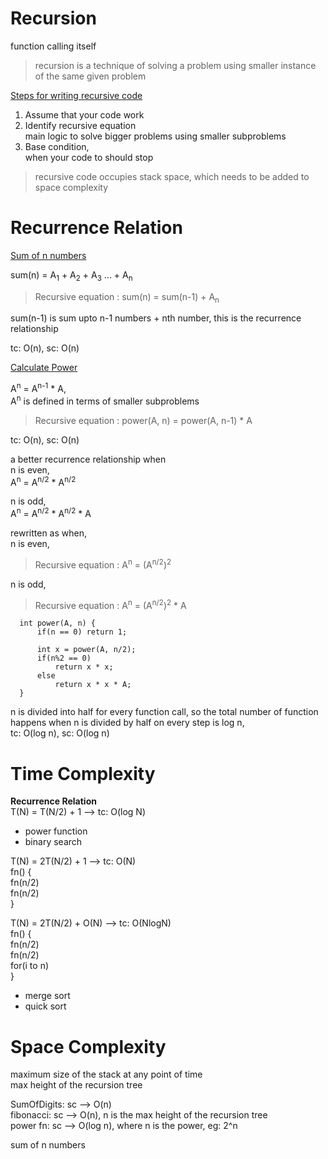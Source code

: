 # Recursion

function calling itself   
> recursion is a technique of solving a problem using smaller instance of the same given problem

<ins>Steps for writing recursive code</ins>   
1. Assume that your code work
2. Identify recursive equation    
   main logic to solve bigger problems using smaller subproblems
3. Base condition,    
   when your code to should stop

> recursive code occupies stack space, which needs to be added to space complexity

# Recurrence Relation

<ins>Sum of n numbers</ins>

sum(n) = A<sub>1</sub> + A<sub>2</sub> + A<sub>3</sub> ... + A<sub>n</sub>

> Recursive equation : sum(n) = sum(n-1) + A<sub>n</sub>  

sum(n-1) is sum upto n-1 numbers + nth number, this is the recurrence relationship

tc: O(n), sc: O(n)  

<ins>Calculate Power</ins>  

A<sup>n</sup> = A<sup>n-1</sup> * A,   
A<sup>n</sup> is defined in terms of smaller subproblems  

> Recursive equation : power(A, n) = power(A, n-1) * A

tc: O(n), sc: O(n)  

a better recurrence relationship when   
n is even,  
A<sup>n</sup> = A<sup>n/2</sup> * A<sup>n/2</sup>   

n is odd,   
A<sup>n</sup> = A<sup>n/2</sup> * A<sup>n/2</sup> * A  

rewritten as when,  
n is even,  
> Recursive equation : A<sup>n</sup> = (A<sup>n/2</sup>)<sup>2</sup>   

n is odd,    
> Recursive equation : A<sup>n</sup> = (A<sup>n/2</sup>)<sup>2</sup> * A    

```
  int power(A, n) {
      if(n == 0) return 1;
      
      int x = power(A, n/2);
      if(n%2 == 0)
          return x * x;
      else 
          return x * x * A;
  }
```

n is divided into half for every function call, so the total number of function happens when n is divided by half on every step is log n,  
tc: O(log n), sc: O(log n)

# Time Complexity 

**Recurrence Relation**  
T(N) = T(N/2) + 1 --> tc: O(log N)  
- power function  
- binary search  


T(N) = 2T(N/2) + 1 --> tc: O(N)  
fn() {  
  fn(n/2)  
  fn(n/2)  
}  


T(N) = 2T(N/2) + O(N) --> tc: O(NlogN)  
fn() {  
  fn(n/2)  
  fn(n/2)    
  for(i to n)  
}  
- merge sort 
- quick sort

# Space Complexity

maximum size of the stack at any point of time  
max height of the recursion tree  

SumOfDigits: sc --> O(n)  
fibonacci:   sc --> O(n), n is the max height of the recursion tree  
power fn:    sc --> O(log n), where n is the power, eg: 2^n  


sum of n numbers

